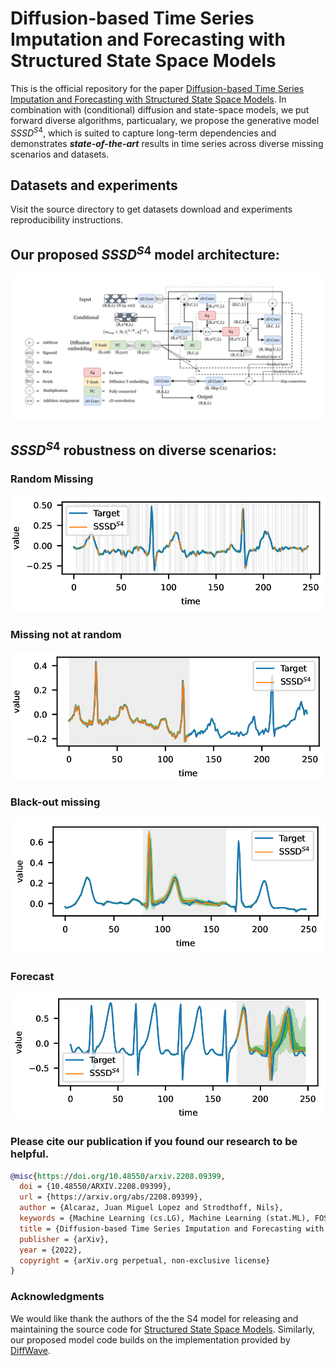 # Diffusion-based Time Series Imputation and Forecasting with Structured State Space Models


This is the official repository for the paper [Diffusion-based Time Series Imputation and Forecasting with Structured State Space Models](https://arxiv.org/abs/2208.09399). In combination with (conditional) diffusion and state-space models, we put forward diverse algorithms, particualary, we propose the generative model $SSSD^{S4}$, which is suited to capture long-term dependencies and demonstrates ***state-of-the-art*** results in time series across diverse missing scenarios and datasets. 

## Datasets and experiments
Visit the source directory to get datasets download and experiments reproducibility instructions.


## Our proposed $SSSD^{S4}$ model architecture:
![alt text](https://github.com/AI4HealthUOL/SSSD/blob/main/reports/updated_architecture.png?style=centerme)

## $SSSD^{S4}$ robustness on diverse scenarios:

### Random Missing
![alt text](https://github.com/AI4HealthUOL/SSSD/blob/main/reports/plots_merged_001.png?style=centerme)

### Missing not at random
![alt text](https://github.com/AI4HealthUOL/SSSD/blob/main/reports/plots_merged_002.png?style=centerme)

### Black-out missing
![alt text](https://github.com/AI4HealthUOL/SSSD/blob/main/reports/plots_merged_003.png?style=centerme)

### Forecast
![alt text](https://github.com/AI4HealthUOL/SSSD/blob/main/reports/plots_merged_004.png?style=centerme)




### Please cite our publication if you found our research to be helpful.

```bibtex
@misc{https://doi.org/10.48550/arxiv.2208.09399,
  doi = {10.48550/ARXIV.2208.09399},
  url = {https://arxiv.org/abs/2208.09399},
  author = {Alcaraz, Juan Miguel Lopez and Strodthoff, Nils},
  keywords = {Machine Learning (cs.LG), Machine Learning (stat.ML), FOS: Computer and information sciences, FOS: Computer and information sciences},
  title = {Diffusion-based Time Series Imputation and Forecasting with Structured State Space Models},
  publisher = {arXiv},
  year = {2022},
  copyright = {arXiv.org perpetual, non-exclusive license}
}

```

### Acknowledgments
We would like thank the authors of the the S4 model for releasing and maintaining the
source code for [Structured State Space Models](https://github.com/HazyResearch/state-spaces). Similarly, our proposed model code builds on the implementation provided by [DiffWave](https://github.com/philsyn/DiffWave-Vocoder).
